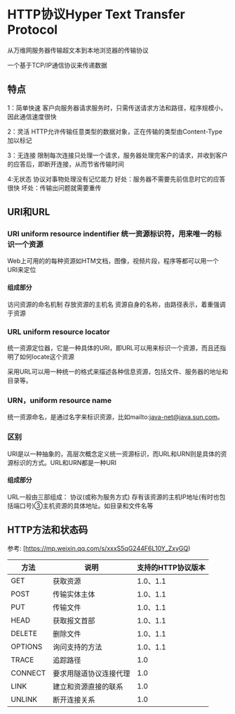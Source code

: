 #  HTTP协议Hyper Text Transfer Protocol
从万维网服务器传输超文本到本地浏览器的传输协议

一个基于TCP/IP通信协议来传递数据

## 特点

1：简单快速 客户向服务器请求服务时，只需传送请求方法和路径，程序规模小，因此通信速度很快

2：灵活 HTTP允许传输任意类型的数据对象，正在传输的类型由Content-Type加以标记

3：无连接 限制每次连接只处理一个请求，服务器处理完客户的请求，并收到客户的应答后，即断开连接，从而节省传输时间

4:无状态 协议对事物处理没有记忆能力
好处：服务器不需要先前信息时它的应答很快
坏处：传输出问题就需要重传

## URI和URL

### URI uniform resource indentifier 统一资源标识符，用来唯一的标识一个资源

Web上可用的的每种资源如HTM文档，图像，视频片段，程序等都可以用一个URI来定位

#### 组成部分
访问资源的命名机制
存放资源的主机名
资源自身的名称，由路径表示，着重强调于资源

### URL uniform resource locator
统一资源定位器，它是一种具体的URI，即URL可以用来标识一个资源，而且还指明了如何locate这个资源

采用URL可以用一种统一的格式来描述各种信息资源，包括文件、服务器的地址和目录等。

### URN，uniform resource name

统一资源命名，是通过名字来标识资源，比如mailto:java-net@java.sun.com。
### 区别
URI是以一种抽象的，高层次概念定义统一资源标识，而URL和URN则是具体的资源标识的方式。URL和URN都是一种URI
#### 组成部分

URL一般由三部组成：
协议(或称为服务方式)
存有该资源的主机IP地址(有时也包括端口号)③主机资源的具体地址。如目录和文件名等

## HTTP方法和状态码
参考: [https://mp.weixin.qq.com/s/xxxS5qG244F6L10Y_ZxyGQ)

|  方法   | 说明  |  支持的HTTP协议版本|
|  ----  | ----  |----  |
| GET   | 获取资源 |1.0、1.1|
| POST  | 传输实体主体 |1.0、1.1 |
| PUT   | 传输文件 | 1.0、1.1 |
| HEAD  | 获取报文首部 |1.0、1.1 |
| DELETE | 删除文件 |1.0、1.1 |
| OPTIONS| 询问支持的方法 |1.0、1.1 |
| TRACE  | 追踪路径 |1.0 |
| CONNECT  | 要求用隧道协议连接代理 |1.0 |
| LINK  | 建立和资源直接的联系 |1.0 |
| UNLINK  | 断开连接关系 |1.0 |




























